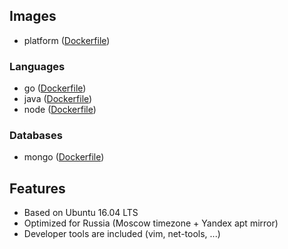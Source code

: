 ## Images
   * platform ([Dockerfile](https://github.com/timmson/mbt-platform-v2/blob/master/Dockerfile))

### Languages
   * go ([Dockerfile](https://github.com/timmson/mbt-platform-v2/blob/master/go/Dockerfile))
   * java ([Dockerfile](https://github.com/timmson/mbt-platform-v2/blob/master/java/Dockerfile))
   * node ([Dockerfile](https://github.com/timmson/mbt-platform-v2/blob/master/node/Dockerfile))

### Databases
   * mongo ([Dockerfile](https://github.com/timmson/mbt-platform-v2/blob/mongo/node/Dockerfile))
    
## Features
   * Based on Ubuntu 16.04 LTS
   * Optimized for Russia (Moscow timezone + Yandex apt mirror)
   * Developer tools are included (vim, net-tools, ...)
